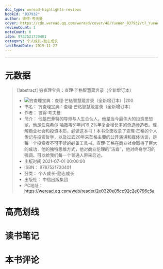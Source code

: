 ```yaml
---
doc_type: weread-highlights-reviews
bookId: "837932"
author: 彼得·考夫曼
cover: https://cdn.weread.qq.com/weread/cover/48/YueWen_837932/t7_YueWen_837932.jpg
reviewCount: 1
noteCount: 0
isbn: 9787521730401
category: 个人成长-励志成长
lastReadDate: 2019-11-27
---
```


---
# 元数据
> [!abstract] 穷查理宝典：查理·芒格智慧箴言录（全新增订本）
> - ![ 穷查理宝典：查理·芒格智慧箴言录（全新增订本）|200](https://cdn.weread.qq.com/weread/cover/48/YueWen_837932/t7_YueWen_837932.jpg)
> - 书名： 穷查理宝典：查理·芒格智慧箴言录（全新增订本）
> - 作者： 彼得·考夫曼
> - 简介： 他是巴菲特的导师与人生合伙人，他是当今最伟大的投资思想家，他是伯克希尔·哈撒韦51年间19.2%年复合增长率的奇迹缔造者。理解商业社会和投资本质，必读这本书！本书全面收录了查理·芒格的个人传记与投资哲学，以及过去20年来芒格主要的公开演讲和媒体访谈，是每一个投资者不可不读的必备工具书。查理·芒格在商业社会取得了巨大的成功，他的独特思维方式，他对商业伦理的“洁癖”，他对终身学习的强调，可以给我们每一个普通人带来启迪。
> - 出版时间 2021-07-01 00:00:00
> - ISBN： 9787521730401
> - 分类： 个人成长-励志成长
> - 出版社： 中信出版集团
> - PC地址：https://weread.qq.com/web/reader/2e0320e05cc92c2e0796c5a

# 高亮划线

# 读书笔记

# 本书评论
